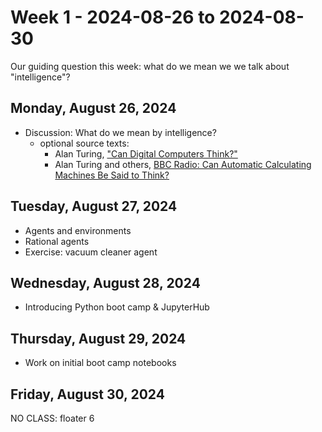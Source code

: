 # Week 1 - 2024-08-26 to 2024-08-30

Our guiding question this week: what do we mean we we talk about "intelligence"?

## Monday, August 26, 2024

- Discussion: What do we mean by intelligence?
  - optional source texts:
    - Alan Turing, ["Can Digital Computers Think?"](https://aperiodical.com/wp-content/uploads/2018/01/Turing-Can-Computers-Think.pdf)
    - Alan Turing and others, [BBC Radio: Can Automatic Calculating Machines Be Said to Think?](https://turingarchive.kings.cam.ac.uk/publications-lectures-and-talks-amtb/amt-b-6)

## Tuesday, August 27, 2024

- Agents and environments
- Rational agents
- Exercise: vacuum cleaner agent

## Wednesday, August 28, 2024

- Introducing Python boot camp & JupyterHub

## Thursday, August 29, 2024

- Work on initial boot camp notebooks

## Friday, August 30, 2024

NO CLASS: floater 6
